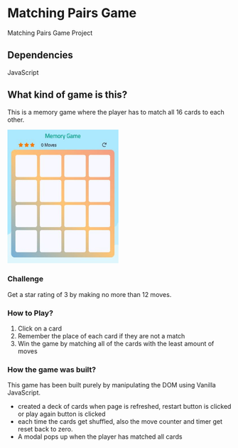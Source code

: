 # Matching Pairs Game
Matching Pairs Game Project

## Dependencies
JavaScript

## What kind of game is this?
This is a memory game where the player has to match all 16 cards to each other.

<img src="/img/snippet.JPG" width="250" height="300" />

### Challenge
Get a star rating of 3 by making no more than 12 moves.

### How to Play?
1. Click on a card
2. Remember the place of each card if they are not a match
3. Win the game by matching all of the cards with the least amount of moves

### How the game was built?
This game has been built purely by manipulating the DOM using Vanilla JavaScript.
* created a deck of cards when page is refreshed, restart button is clicked or play again button is clicked
* each time the cards get shuffled, also the move counter and timer get reset back to zero.
* A modal pops up when the player has matched all cards
